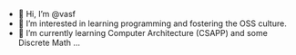 - 👋 Hi, I’m @vasf
- 👀 I’m interested in learning programming and fostering the OSS culture.
- 🌱 I’m currently learning Computer Architecture (CSAPP) and some Discrete Math ... 

<!---
vasf/vasf is a ✨ special ✨ repository because its `README.md` (this file) appears on your GitHub profile.
You can click the Preview link to take a look at your changes.
--->
